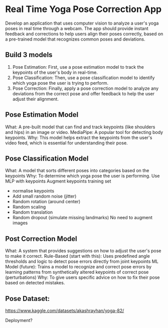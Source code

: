 # Real Time Yoga Pose Correction App
Develop an application that uses computer vision to analyze a user's yoga poses in real time through a webcam. The app should provide instant feedback and corrections to help users align their poses correctly, based on a pre-trained model that recognizes common poses and deviations.

## Build 3 models
1. Pose Estimation: First, use a pose estimation model to track the keypoints of the user's body in real-time.
2. Pose Classification: Then, use a pose classification model to identify which yoga pose the user is trying to perform.
3. Pose Correction: Finally, apply a pose correction model to analyze any deviations from the correct pose and offer feedback to help the user adjust their alignment.

## Pose Estimation Model
What: A pre-built model that can find and track keypoints (like shoulders and hips) in an image or video.
MediaPipe: A popular tool for detecting body keypoints.
Why: This model helps extract the keypoints from the user's video feed, which is essential for understanding their pose.

## Pose Classification Model
What: A model that sorts different poses into categories based on the keypoints
Why: To determine which yoga pose the user is performing.
Use MLP with keypoints
Augment keypoints training set 
- normalise keypoints
- Add small random noise (jitter)
- Random rotation (around center)
- Random scaling
- Random translation
- Random dropout (simulate missing landmarks)
No need to augment images

## Post Correction Model
What: A system that provides suggestions on how to adjust the user's pose to make it correct.
Rule-Based (start with this): Uses predefined angle thresholds and logic to detect pose errors directly from joint keypoints
ML Model (future): Trains a model to recognize and correct pose errors by learning patterns from synthetically altered keypoints of correct pose (perturbations)
Why: To give users specific advice on how to fix their pose based on detected mistakes.

## Pose Dataset: 
https://www.kaggle.com/datasets/akashrayhan/yoga-82/

Deployment?